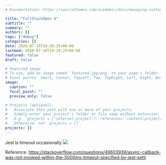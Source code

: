 ```yaml
---
# Documentation: https://sourcethemes.com/academic/docs/managing-content/

title: "FullStackOpen 4"
subtitle: ""
summary: ""
authors: []
tags: ["debug"]
categories: []
date: 2020-07-18T19:29:25+08:00
lastmod: 2020-07-18T19:29:25+08:00
featured: false
draft: false

# Featured image
# To use, add an image named `featured.jpg/png` to your page's folder.
# Focal points: Smart, Center, TopLeft, Top, TopRight, Left, Right, BottomLeft, Bottom, BottomRight.
image:
  caption: ""
  focal_point: ""
  preview_only: false

# Projects (optional).
#   Associate this post with one or more of your projects.
#   Simply enter your project's folder or file name without extension.
#   E.g. `projects = ["internal-project"]` references `content/project/deep-learning/index.md`.
#   Otherwise, set `projects = []`.
projects: []
---
```

Jest is timeout occasionally
![](/error.jpg)

Reference: 
https://stackoverflow.com/questions/49603939/async-callback-was-not-invoked-within-the-5000ms-timeout-specified-by-jest-setti